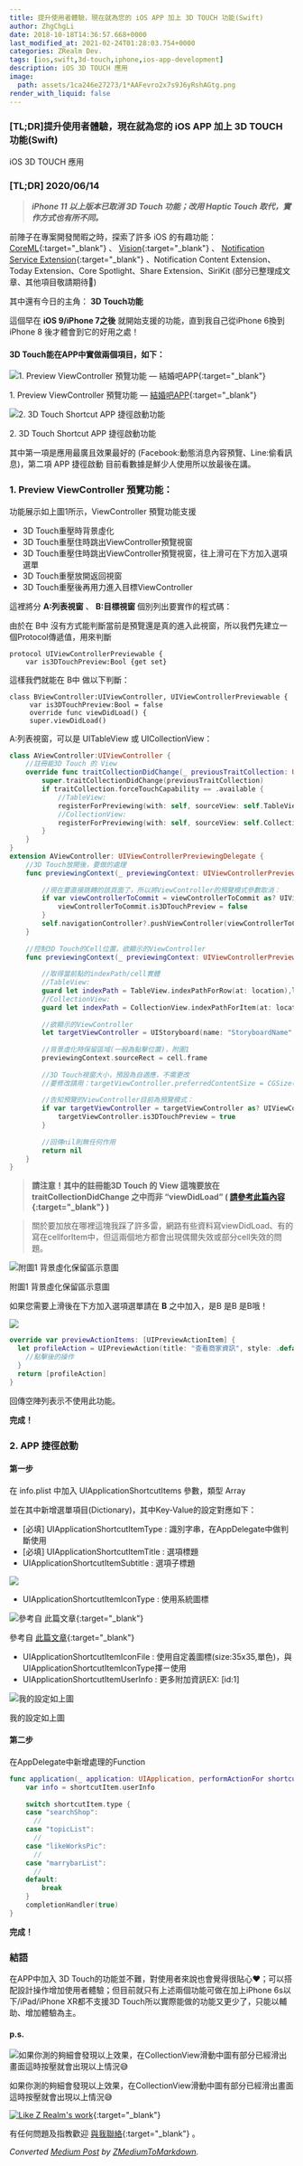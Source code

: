 ```yaml
---
title: 提升使用者體驗，現在就為您的 iOS APP 加上 3D TOUCH 功能(Swift)
author: ZhgChgLi
date: 2018-10-18T14:36:57.668+0000
last_modified_at: 2021-02-24T01:28:03.754+0000
categories: ZRealm Dev.
tags: [ios,swift,3d-touch,iphone,ios-app-development]
description: iOS 3D TOUCH 應用
image:
  path: assets/1ca246e27273/1*AAFevro2x7s9J6yRshAGtg.png
render_with_liquid: false
---
```


### [TL;DR\]提升使用者體驗，現在就為您的 iOS APP 加上 3D TOUCH 功能\(Swift\)

iOS 3D TOUCH 應用
### [TL;DR\] 2020/06/14
> **_iPhone 11 以上版本已取消 3D Touch 功能；改用 Haptic Touch 取代，實作方式也有所不同。_** 



前陣子在專案開發閒暇之時，探索了許多 iOS 的有趣功能： [CoreML](https://medium.com/@zhgchgli/%E5%9A%90%E9%AE%AE-ios-12-coreml-%E4%BD%BF%E7%94%A8%E6%A9%9F%E5%99%A8%E5%AD%B8%E7%BF%92%E8%87%AA%E5%8B%95%E9%A0%90%E6%B8%AC%E6%96%87%E7%AB%A0%E5%88%86%E9%A1%9E-%E9%80%A3%E6%A8%A1%E5%9E%8B%E4%B9%9F%E8%87%AA%E5%B7%B1%E8%A8%93%E7%B7%B4-793bf2cdda0f){:target="_blank"} 、 [Vision](https://medium.com/@zhgchgli/vision-%E5%88%9D%E6%8E%A2-app-%E9%A0%AD%E5%83%8F%E4%B8%8A%E5%82%B3-%E8%87%AA%E5%8B%95%E8%AD%98%E5%88%A5%E4%BA%BA%E8%87%89%E8%A3%81%E5%9C%96-swift-9a9aa892f9a9){:target="_blank"} 、 [Notification Service Extension](https://medium.com/@zhgchgli/ios-10-notification-service-extension-%E6%87%89%E7%94%A8-swift-cb6eba52a342){:target="_blank"} 、Notification Content Extension、Today Extension、Core Spotlight、Share Extension、SiriKit \(部分已整理成文章、其他項目敬請期待🤣\)

其中還有今日的主角： **3D Touch功能**

這個早在 **iOS 9/iPhone 7之後** 就開始支援的功能，直到我自己從iPhone 6換到iPhone 8 後才體會到它的好用之處！
#### 3D Touch能在APP中實做兩個項目，如下：


![1\. Preview ViewController 預覽功能 — [結婚吧APP](https://itunes.apple.com/tw/app/%E7%B5%90%E5%A9%9A%E5%90%A7-%E4%B8%8D%E6%89%BE%E6%9C%80%E8%B2%B4-%E5%8F%AA%E6%89%BE%E6%9C%80%E5%B0%8D/id1356057329?ls=1&mt=8){:target="_blank"}](/assets/1ca246e27273/1*Nl6uz_dA2h13g7PtqSi6aw.gif)

1\. Preview ViewController 預覽功能 — [結婚吧APP](https://itunes.apple.com/tw/app/%E7%B5%90%E5%A9%9A%E5%90%A7-%E4%B8%8D%E6%89%BE%E6%9C%80%E8%B2%B4-%E5%8F%AA%E6%89%BE%E6%9C%80%E5%B0%8D/id1356057329?ls=1&mt=8){:target="_blank"}


![2\. 3D Touch Shortcut APP 捷徑啟動功能](/assets/1ca246e27273/1*VcIEwZxiW26eVqCk4kUEZw.gif)

2\. 3D Touch Shortcut APP 捷徑啟動功能

其中第一項是應用最廣且效果最好的 \(Facebook:動態消息內容預覽、Line:偷看訊息\)，第二項 APP 捷徑啟動 目前看數據是鮮少人使用所以放最後在講。
### 1\. Preview ViewController 預覽功能：

功能展示如上圖1所示，ViewController 預覽功能支援
- 3D Touch重壓時背景虛化
- 3D Touch重壓住時跳出ViewController預覽視窗
- 3D Touch重壓住時跳出ViewController預覽視窗，往上滑可在下方加入選項選單
- 3D Touch重壓放開返回視窗
- 3D Touch重壓後再用力進入目標ViewController


這裡將分 **A:列表視窗** 、 **B:目標視窗** 個別列出要實作的程式碼：

由於在 B中 沒有方式能判斷當前是預覽還是真的進入此視窗，所以我們先建立一個Protocol傳遞值，用來判斷
```
protocol UIViewControllerPreviewable {
    var is3DTouchPreview:Bool {get set}
```

這樣我們就能在 B中 做以下判斷：
```
class BViewController:UIViewController, UIViewControllerPreviewable {
     var is3DTouchPreview:Bool = false
     override func viewDidLoad() {
     super.viewDidLoad()
```

A:列表視窗，可以是 UITableView 或 UICollectionView：
```swift
class AViewController:UIViewController {
    //註冊能3D Touch 的 View
    override func traitCollectionDidChange(_ previousTraitCollection: UITraitCollection?) {
        super.traitCollectionDidChange(previousTraitCollection)
        if traitCollection.forceTouchCapability == .available {
            //TableView:
            registerForPreviewing(with: self, sourceView: self.TableView)
            //CollectionView:
            registerForPreviewing(with: self, sourceView: self.CollectionView)
        }
    }   
}
extension AViewController: UIViewControllerPreviewingDelegate {
    //3D Touch放開後，要做的處理
    func previewingContext(_ previewingContext: UIViewControllerPreviewing, commit viewControllerToCommit: UIViewController) {
        
        //現在要直接跳轉的該頁面了，所以將ViewController的預覽模式參數取消：
        if var viewControllerToCommit = viewControllerToCommit as? UIViewControllerPreviewable {
            viewControllerToCommit.is3DTouchPreview = false
        }
        self.navigationController?.pushViewController(viewControllerToCommit, animated: true)
    }
    
    //控制3D Touch的Cell位置，欲顯示的ViewController
    func previewingContext(_ previewingContext: UIViewControllerPreviewing, viewControllerForLocation location: CGPoint) -> UIViewController? {
        
        //取得當前點的indexPath/cell實體
        //TableView:
        guard let indexPath = TableView.indexPathForRow(at: location),let cell = TableView.cellForRow(at: indexPath) else { return nil }
        //CollectionView:
        guard let indexPath = CollectionView.indexPathForItem(at: location),let cell = CollectionView.cellForItem(at: indexPath) else { return nil }
      
        //欲顯示的ViewController
        let targetViewController = UIStoryboard(name: "StoryboardName", bundle: nil).instantiateViewController(withIdentifier: "ViewControllerIdentifier")
        
        //背景虛化時保留區域(一般為點擊位置)，附圖1
        previewingContext.sourceRect = cell.frame
        
        //3D Touch視窗大小，預設為自適應，不需更改
        //要修改請用：targetViewController.preferredContentSize = CGSize(width: 0.0, height: 0.0)
        
        //告知預覽的ViewController目前為預覽模式：
        if var targetViewController = targetViewController as? UIViewControllerPreviewable {
            targetViewController.is3DTouchPreview = true
        }
        
        //回傳nil則無任何作用
        return nil
    }
}
```
> **請注意！其中的註冊能3D Touch 的 View 這塊要放在 traitCollectionDidChange 之中而非 “viewDidLoad” \( [請參考此篇內容](https://stackoverflow.com/questions/30007701/view-traitcollection-horizontalsizeclass-returning-undefined-0-in-viewdidload){:target="_blank"} \)** 

> 關於要加放在哪裡這塊我踩了許多雷，網路有些資料寫viewDidLoad、有的寫在cellforItem中，但這兩個地方都會出現偶爾失效或部分cell失效的問題。 




![附圖1 背景虛化保留區示意圖](/assets/1ca246e27273/1*AAFevro2x7s9J6yRshAGtg.png)

附圖1 背景虛化保留區示意圖

如果您需要上滑後在下方加入選項選單請在 **B** 之中加入，是B 是B 是B哦！


![](/assets/1ca246e27273/1*L7VwD_lyG86eXzTzgIuELQ.png)

```swift
override var previewActionItems: [UIPreviewActionItem] {
  let profileAction = UIPreviewAction(title: "查看商家資訊", style: .default) { (action, viewController) -> Void in
    //點擊後的操作
  }
  return [profileAction]
}
```

回傳空陣列表示不使用此功能。

**完成！**
### 2\. APP 捷徑啟動
#### 第一步

在 info\.plist 中加入 UIApplicationShortcutItems 參數，類型 Array

並在其中新增選單項目\(Dictionary\)，其中Key\-Value的設定對應如下：
- [必填\] UIApplicationShortcutItemType : 識別字串，在AppDelegate中做判斷使用
- [必填\] UIApplicationShortcutItemTitle : 選項標題
- UIApplicationShortcutItemSubtitle : 選項子標題



![](/assets/1ca246e27273/1*PlbW5bVYGkN2olZC9WAvHw.png)

- UIApplicationShortcutItemIconType : 使用系統圖標



![參考自 [此篇文章](https://qiita.com/kusumotoa/items/f33c89f150cd0937d003){:target="_blank"}](/assets/1ca246e27273/1*S3dbMWNnTvhdt-NlxAQ2Tw.png)

參考自 [此篇文章](https://qiita.com/kusumotoa/items/f33c89f150cd0937d003){:target="_blank"}
- UIApplicationShortcutItemIconFile : 使用自定義圖標\(size:35x35,單色\)，與UIApplicationShortcutItemIconType擇ㄧ使用
- UIApplicationShortcutItemUserInfo : 更多附加資訊EX: \[id:1\]



![我的設定如上圖](/assets/1ca246e27273/1*cIIVrNDdziBVJn4z_QsLJg.png)

我的設定如上圖
#### 第二步

在AppDelegate中新增處理的Function
```swift
func application(_ application: UIApplication, performActionFor shortcutItem: UIApplicationShortcutItem, completionHandler: @escaping (Bool) -> Void) {
    var info = shortcutItem.userInfo
  
    switch shortcutItem.type {
    case "searchShop":
      //
    case "topicList":
      //
    case "likeWorksPic":
      //
    case "marrybarList":
      //
    default:
        break
    }
    completionHandler(true)
}
```

**完成！**
### 結語

在APP中加入 3D Touch的功能並不難，對使用者來說也會覺得很貼心❤；可以搭配設計操作增加使用者體驗；但目前就只有上述兩個功能可做在加上iPhone 6s以下/iPad/iPhone XR都不支援3D Touch所以實際能做的功能又更少了，只能以輔助、增加體驗為主。
#### p\.s\.


![如果你測的夠細會發現以上效果，在CollectionView滑動中圖有部分已經滑出畫面這時按壓就會出現以上情況😅](/assets/1ca246e27273/1*LBgSqm8CTdBPycGnuYNMkA.png)

如果你測的夠細會發現以上效果，在CollectionView滑動中圖有部分已經滑出畫面這時按壓就會出現以上情況😅


[![Like Z Realm's work](https://button.like.co/images/og/likebutton.png "Like Z Realm's work")](https://button.like.co/zhgchgli){:target="_blank"}


有任何問題及指教歡迎 [與我聯絡](https://www.zhgchg.li/contact){:target="_blank"} 。



_Converted [Medium Post](https://medium.com/zrealm-ios-dev/%E6%8F%90%E5%8D%87%E4%BD%BF%E7%94%A8%E8%80%85%E9%AB%94%E9%A9%97-%E7%8F%BE%E5%9C%A8%E5%B0%B1%E7%82%BA%E6%82%A8%E7%9A%84-ios-app-%E5%8A%A0%E4%B8%8A-3d-touch-%E5%8A%9F%E8%83%BD-swift-1ca246e27273) by [ZMediumToMarkdown](https://github.com/ZhgChgLi/ZMediumToMarkdown)._
